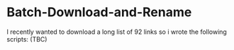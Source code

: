 # Batch-Download-and-Rename
I recently wanted to download a long list of 92 links so i wrote the following scripts:
(TBC)
